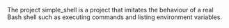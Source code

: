 The project simple_shell is a project that imitates the behaviour of a real Bash shell such as executing commands and listing environment variables.
